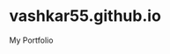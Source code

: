 # vashkar55.github.io
My Portfolio
<!DOCTYPE html>
<html>
<head>
	<meta charset="utf-8">
	<title>My Portfolio</title>
	<style>
		.main {
			text-align: center;
			}
		.frame {
		  width: 300px;
		  height: 250px;
		  border: 3px solid #ccc;
		  background: #eee;
		  margin: auto;
		  padding: 15px 10px;
		}

	</style>
</head>
<body>
	<div id="Loading" style="text-align: center;">
		LOADING...
	</div>
	<div class="main" id="mainCont"  hidden >
	<img id="profileimage" class="frame">
	<h2 > Vashkar Karna </h2>
	<p id="bio"></p>
	<h5 id="followersinformation"></h5>
	<p>
		Check me on <a id="githublink">Github</a>
	</p>
	</div>
<script >
	fetch("https://api.github.com/users/vashkar55")
	.then(response=>response.json())
	.then(function(data)
	{
		console.log(data)
		let followersCount = data['followers']
		let followersInfo = `I have been followed by ${followersCount} people on github.`
		document.getElementById('profileimage').src = data['avatar_url']
		document.getElementById('bio').textContent = data['bio']
		document.getElementById('followersinformation').textContent = followersInfo
		document.getElementById('githublink').href = data['html_url']
		document.getElementById('mainCont').hidden = false
		document.getElementById('Loading').hidden = true
})
</script>

</body>
</html>

